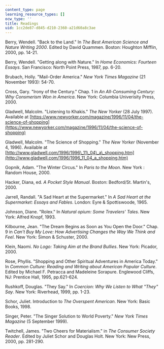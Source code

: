 ```yaml
---
content_type: page
learning_resource_types: []
ocw_type: ''
title: Readings
uid: 1cc2de87-d845-d210-2360-a21d60a8c3ae
---
```


Berry, Wendell. "Back to the Land." In _The Best American Science and Nature Writing 2000_. Edited by David Quammen. Boston: Houghton Mifflin, 2000, pp. 14-21.

Berry, Wendell. "Getting along with Nature." In _Home Economics: Fourteen Essays_. San Francisco: North Point Press, 1987, pp. 6-20.

Brubach, Holly. "Mail-Order America." _New York Times Magazine_ (21 November 1993): 54-70.

Cross, Gary. "Irony of the Century." Chap. 1 in _An All-Consuming Century: Why Consmerism Won in America_. New York: Columbia Univerisity Press, 2000.

Gladwell, Malcolm. "Listening to Khakis." _The New Yorker_ (28 July 1997). Available at [https://www.newyorker.com/magazine/1996/11/04/the-science-of-shopping](https://www.newyorker.com/magazine/1996/11/04/the-science-of-shopping)

Gladwell, Malcolm. "The Science of Shopping." _The New Yorker_ (November 4, 1996). Available at [http://www.gladwell.com/1996/1996\_11\_04\_a\_shopping.htm](http://www.gladwell.com/1996/1996_11_04_a_shopping.htm)

Gopnik, Adam. "The Winter Circus." In _Paris to the Moon_. New York : Random House, 2000.

Hacker, Diana, ed. _A Pocket Style Manual_. Boston: Bedford/St. Martin's, 2000.

Jarrell, Randall. "A Sad Heart at the Supermarket." In _A Sad Heart at the Supermarket: Essays and Fables_. London: Eyre & Spottiswoode, 1965.

Johnson, Diane. "Rolex." In _Natural opium: Some Travelers' Tales_. New York: Alfred Knopf, 1993.

Kilbourne, Jean. "The Dream Begins as Soon as You Open the Door." Chap. 9 in _Can't Buy My Love: How Advertising Changes the Way We Think and Feel_. New York: Simon & Schuster, 2000.

Klein, Naomi. _No Logo: Taking Aim at the Brand Bullies_. New York: Picador, 2000.

Rose, Phyllis. "Shopping and Other Spiritual Adventures in America Today." In _Common Culture: Reading and Writing about American Popular Culture_. Edited by Michael F. Petracca and Madeleine Sorapure. Englewood Cliffs, NJ: Prentice Hall, 1995, pp.621-624.

Rushkoff, Douglas. "They Say." In _Coercion: Why We Listen to What "They" Say_. New York: Riverhead, 1999, pp. 1-23.

Schor, Juliet. Introduction to _The Overspent American._ New York: Basic Books, 1998.

Singer, Peter. "The Singer Solution to World Poverty." _New York Times Magazine_ (5 September 1999).

Twitchell, James. "Two Cheers for Materialism." in _The Consumer Society Reader_. Edited by Juliet Schor and Douglas Holt. New York: New Press, 2000, pp. 281-290.